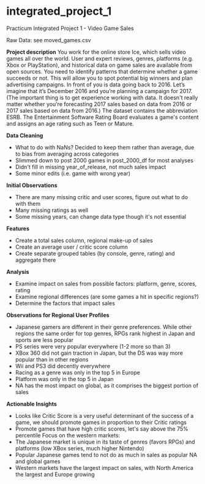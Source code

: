 # integrated_project_1
Practicum Integrated Project 1 - Video Game Sales

Raw Data: see moved_games.csv

**Project description**
You work for the online store Ice, which sells video games all over the world. User and expert reviews, genres, platforms (e.g. Xbox or PlayStation), and historical data on game sales are available from open sources. You need to identify patterns that determine whether a game succeeds or not. This will allow you to spot potential big winners and plan advertising campaigns.
In front of you is data going back to 2016. Let’s imagine that it’s December 2016 and you’re planning a campaign for 2017.
(The important thing is to get experience working with data. It doesn't really matter whether you're forecasting 2017 sales based on data from 2016 or 2017 sales based on data from 2016.)
The dataset contains the abbreviation ESRB. The Entertainment Software Rating Board evaluates a game's content and assigns an age rating such as Teen or Mature.

**Data Cleaning**
- What to do with NaNs? Decided to keep them rather than average, due to bias from averaging across categories
- Slimmed down to post 2000 games in post_2000_df for most analyses 
- Didn't fill in missing year_of_release, not much sales impact
- Some minor edits (i.e. game with wrong year)

**Initial Observations**
- There are many missing critic and user scores, figure out what to do with them
- Many missing ratings as well
- Some missing years, can change data type though it's not essential

**Features**
- Create a total sales column, regional make-up of sales
- Create an average user / critic score column
- Create separate grouped tables (by console, genre, rating) and aggregate there

**Analysis**
- Examine impact on sales from possible factors: platform, genre, scores, rating
- Examine regional differences (are some games a hit in specific regions?)
- Determine the factors that impact sales

**Observations for Regional User Profiles**
- Japanese gamers are different in their genre preferences. While other regions the same order for top genres, RPGs rank highest in Japan and sports are less popular
- PS series were very popular everywhere (1-2 more so than 3)
- XBox 360 did not gain traction in Japan, but the DS was way more popular than in other regions
- Wii and PS3 did decently everywhere
- Racing as a genre was only in the top 5 in Europe
- Platform was only in the top 5 in Japan
- NA has the most impact on global, as it comprises the biggest portion of sales

**Actionable Insights**
- Looks like Critic Score is a very useful determinant of the success of a game, we should promote games in proportion to their Critic ratings
- Promote games that have high critic scores, let's say above the 75% percentile
Focus on the western markets:
- The Japanese market is unique in its taste of genres (favors RPGs) and platforms (low XBox series, much higher Nintendo)
- Popular Japanese games tend to not do as much in sales as popular NA and global games
- Western markets have the largest impact on sales, with North America the largest and Europe growing
